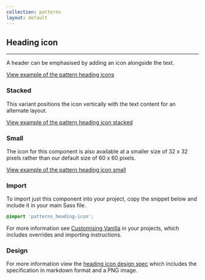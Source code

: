 ```yaml
---
collection: patterns
layout: default
---
```


## Heading icon

<hr>

A header can be emphasised by adding an icon alongside the text.

<a href="/examples/patterns/heading-icon/heading-icon/" class="js-example">
View example of the pattern heading icons
</a>

### Stacked

This variant positions the icon vertically with the text content for an alternate layout.

<a href="/examples/patterns/heading-icon/heading-icon-stacked/" class="js-example">
View example of the pattern heading icon stacked
</a>

### Small

The icon for this component is also available at a smaller size of 32 x 32 pixels rather than our default size of 60 x 60 pixels.

<a href="/examples/patterns/heading-icon/heading-icon-small/" class="js-example">
View example of the pattern heading icon small
</a>

### Import

To import just this component into your project, copy the snippet below and include it in your main Sass file.

```scss
@import 'patterns_heading-icon';
```

For more information see [Customising Vanilla](/customising-vanilla/) in your projects, which includes overrides and importing instructions.

### Design

For more information view the [heading icon design spec](https://github.com/ubuntudesign/vanilla-design/tree/master/Heading%20icon) which includes the specification in markdown format and a PNG image.
